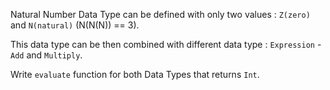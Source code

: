 Natural Number Data Type can be defined with only two values : `Z(zero)` and `N(natural)` (N(N(N)) == 3).

This data type can be then combined with different data type : `Expression` - `Add` and `Multiply`.

Write `evaluate` function for both Data Types that returns `Int`.